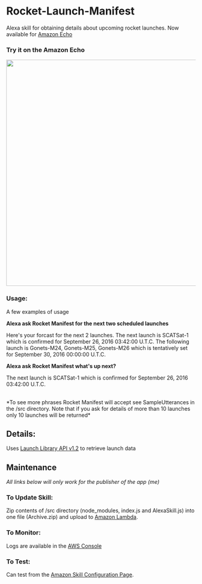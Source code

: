 # Rocket-Launch-Manifest

Alexa skill for obtaining details about upcoming rocket launches. Now available for [Amazon Echo](http://alexa.amazon.com/spa/index.html#skills/beta/amzn1.ask.skill.e387cc51-e511-4e1a-8281-bc9b0eaadd30/?ref=skill_dsk_skb_ys_3)


### Try it on the Amazon Echo

<img src="http://at1as.github.io/github_repo_assets/alexa-rocket-manifest-1.png" width="600px">

### Usage:

A few examples of usage

**Alexa ask Rocket Manifest for the next two scheduled launches**

Here's your forcast for the next 2 launches. The next launch is SCATSat-1 which is confirmed for September 26, 2016 03:42:00 U.T.C. The following launch is Gonets-M24, Gonets-M25, Gonets-M26 which is tentatively set for September 30, 2016 00:00:00 U.T.C.


**Alexa ask Rocket Manifest what's up next?**

The next launch is SCATSat-1 which is confirmed for September 26, 2016 03:42:00 U.T.C.

<br>
*To see more phrases Rocket Manifest will accept see SampleUtterances in the /src directory. Note that if you ask for details of more than 10 launches only 10 launches will be returned*


## Details:

Uses [Launch Library API v1.2](https://www.launchlibrary.net/1.2/docs/api.html) to retrieve launch data



## Maintenance
*All links below will only work for the publisher of the app (me)*

### To Update Skill:

Zip contents of /src directory (node_modules, index.js and AlexaSkill.js) into one file (Archive.zip) and upload to [Amazon Lambda](https://console.aws.amazon.com/lambda/home?region=us-east-1).


### To Monitor:

Logs are available in the [AWS Console](https://console.aws.amazon.com/cloudwatch/home?region=us-east-1)


### To Test:

Can test from the [Amazon Skill Configuration Page](https://developer.amazon.com/edw/home.html#/skill/amzn1.ask.skill.e387cc51-e511-4e1a-8281-bc9b0eaadd30/en_US/testing).
